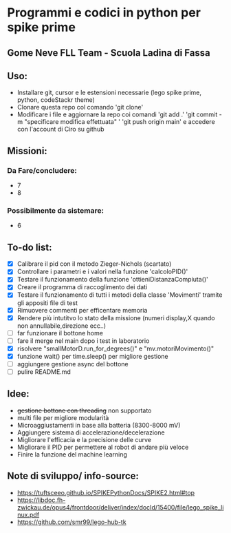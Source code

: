 # Programmi e codici in python per spike prime
## Gome Neve FLL Team - Scuola Ladina di Fassa
## Uso:
- Installare git, cursor e le estensioni necessarie (lego spike prime, python, codeStackr theme)
- Clonare questa repo col comando 'git clone'
- Modificare i file e aggiornare la repo coi comandi 'git add .' 'git commit -m "specificare modifica effettuata" ' 'git push origin main' e accedere con l'account di Ciro su github
## Missioni:
### Da Fare/concludere:
- 7
- 8
### Possibilmente da sistemare: 
- 6
## To-do list:
- [X] Calibrare il pid con il metodo Zieger-Nichols (scartato)
- [x] Controllare i parametri e i valori nella funzione 'calcoloPID()' 
- [x] Testare il funzionamento della funzione 'ottieniDistanzaCompiuta()'
- [x] Creare il programma di raccoglimento dei dati
- [x] Testare il funzionamento di tutti i metodi della classe 'Movimenti' tramite gli appositi file di test
- [X] Rimuovere commenti per efficentare memoria
- [X] Rendere più intutitvo lo stato della missione (numeri display,X quando non annullabile,direzione ecc..)
- [ ] far funzionare il bottone home
- [ ] fare il merge nel main dopo i test in laboratorio
- [X] risolvere "smallMotorD.run_for_degrees()" e "mv.motoriMovimento()"
- [X] funzione wait() per time.sleep() per migliore gestione
- [ ] aggiungere gestione async del bottone
- [ ] pulire README.md

## Idee:
- ~~gestione bottone con threading~~ non supportato
- multi file per migliore modularità
- Microaggiustamenti in base alla batteria (8300-8000 mV)
- Aggiungere sistema di accelerazione/decelerazione
- Migliorare l'efficacia e la precisione delle curve
- Migliorare il PID per permettere al robot di andare più veloce
- Finire la funzione del machine learning

## Note di sviluppo/ info-source:
- https://tuftsceeo.github.io/SPIKEPythonDocs/SPIKE2.html#top
- https://libdoc.fh-zwickau.de/opus4/frontdoor/deliver/index/docId/15400/file/lego_spike_linux.pdf
- https://github.com/smr99/lego-hub-tk
